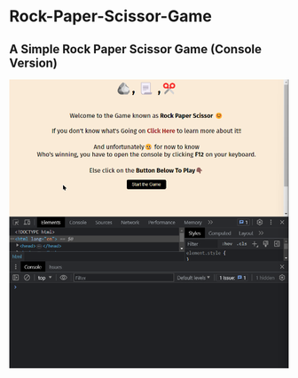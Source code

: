 # Rock-Paper-Scissor-Game

## A Simple Rock Paper Scissor Game (Console Version)

<img src="./scrnshoot/Screenshoot of Console Version.png" alt="Screenshot of Console Version">
